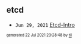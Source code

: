 ## etcd


* <code>Jun 29, 2021</code> [Etcd-Intro](2021-06-29T21-30-32-etcd-intro.md)

<sup><sub>generated 22 Jul 2021 23:28:48 by <a href='https://github.com/senorprogrammer/til'>til</a></sub></sup>
